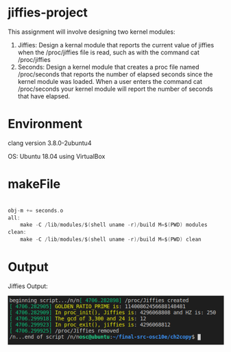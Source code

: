 # jiffies-project
This assignment will involve designing two kernel modules:
1. Jiffies: Design a kernal module that reports the current value of jiffies when the /proc/jiffies file is read, such as with the command
cat /proc/jiffies
2. Seconds: Design a kernel module that creates a proc file named /proc/seconds that reports the number of elapsed
seconds since the kernel module was loaded. When a user enters the command
cat /proc/seconds
your kernel module will report the number of seconds that have elapsed.

# Environment 
clang version 3.8.0-2ubuntu4

OS: Ubuntu 18.04 using VirtualBox



# makeFile 

```c

obj-m += seconds.o
all:
	make -C /lib/modules/$(shell uname -r)/build M=$(PWD) modules
clean:
	make -C /lib/modules/$(shell uname -r)/build M=$(PWD) clean
```


# Output
Jiffies Output:

![Jiffies Output](https://raw.githubusercontent.com/kr1stopher/images/main/Screenshot%20from%202021-02-26%2012-20-09.png)
